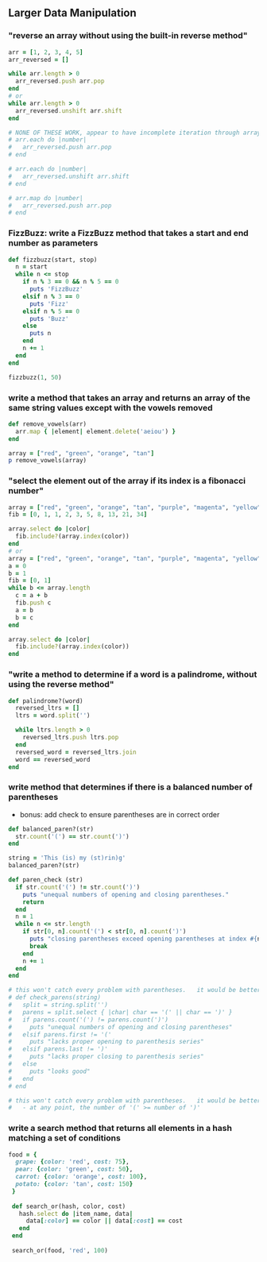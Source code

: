 ## Larger Data Manipulation

### "reverse an array without using the built-in reverse method"
```ruby
arr = [1, 2, 3, 4, 5]
arr_reversed = []

while arr.length > 0
  arr_reversed.push arr.pop
end
# or
while arr.length > 0
  arr_reversed.unshift arr.shift
end

# NONE OF THESE WORK, appear to have incomplete iteration through array
# arr.each do |number|
#   arr_reversed.push arr.pop
# end

# arr.each do |number|
#   arr_reversed.unshift arr.shift
# end

# arr.map do |number|
#   arr_reversed.push arr.pop
# end
``` 

### FizzBuzz: write a FizzBuzz method that takes a start and end number as parameters
```ruby
def fizzbuzz(start, stop)
  n = start
  while n <= stop
    if n % 3 == 0 && n % 5 == 0
      puts 'FizzBuzz'
    elsif n % 3 == 0
      puts 'Fizz'
    elsif n % 5 == 0 
      puts 'Buzz'
    else
      puts n
    end
    n += 1
  end
end

fizzbuzz(1, 50)
```

### write a method that takes an array and returns an array of the same string values except with the vowels removed
```ruby
def remove_vowels(arr)
  arr.map { |element| element.delete('aeiou') }
end

array = ["red", "green", "orange", "tan"]
p remove_vowels(array)

```


### "select the element out of the array if its index is a fibonacci number"
```ruby
array = ["red", "green", "orange", "tan", "purple", "magenta", "yellow", "blue"] 
fib = [0, 1, 1, 2, 3, 5, 8, 13, 21, 34]

array.select do |color|
  fib.include?(array.index(color))
end
# or
array = ["red", "green", "orange", "tan", "purple", "magenta", "yellow", "blue"] 
a = 0
b = 1
fib = [0, 1]
while b <= array.length
  c = a + b
  fib.push c
  a = b
  b = c
end

array.select do |color|
  fib.include?(array.index(color))
end
```  

### "write a method to determine if a word is a palindrome, without using the reverse method"
```ruby
def palindrome?(word)
  reversed_ltrs = []
  ltrs = word.split('')

  while ltrs.length > 0
    reversed_ltrs.push ltrs.pop
  end
  reversed_word = reversed_ltrs.join
  word == reversed_word
end
```

### write method that determines if there is a balanced number of parentheses
  - bonus: add check to ensure parentheses are in correct order
  
```ruby
def balanced_paren?(str)
  str.count('(') == str.count(')')
end

string = 'This (is) my (st)rin)g'
balanced_paren?(str)

def paren_check (str)
  if str.count('(') != str.count(')')
    puts "unequal numbers of opening and closing parentheses."
    return
  end
  n = 1
  while n <= str.length
    if str[0, n].count('(') < str[0, n].count(')')
      puts "closing parentheses exceed opening parentheses at index #{n - 1}"
      break
    end
    n += 1
  end
end

# this won't catch every problem with parentheses.   it would be better to employ a principle that governs the ordering of parens, like above
# def check_parens(string)
#   split = string.split('')
#   parens = split.select { |char| char == '(' || char == ')' }
#   if parens.count('(') != parens.count(')')
#     puts "unequal numbers of opening and closing parentheses"
#   elsif parens.first != '('
#     puts "lacks proper opening to parenthesis series"
#   elsif parens.last != ')'
#     puts "lacks proper closing to parenthesis series" 
#   else
#     puts "looks good" 
#   end
# end

# this won't catch every problem with parentheses.   it would be better to employ a principle that governs the ordering of parens
#   - at any point, the number of '(' >= number of ')'
```

### write a search method that returns all elements in a hash matching a set of conditions

```ruby
food = {
  grape: {color: 'red', cost: 75}, 
  pear: {color: 'green', cost: 50},
  carrot: {color: 'orange', cost: 100},
  potato: {color: 'tan', cost: 150}
 }
 
 def search_or(hash, color, cost)
   hash.select do |item_name, data|
     data[:color] == color || data[:cost] == cost
   end
 end
 
 search_or(food, 'red', 100)
